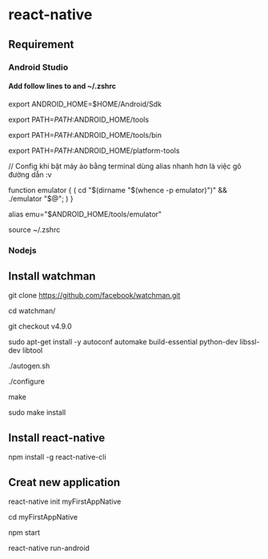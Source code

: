 # react-native
## Requirement
### Android Studio

#### Add follow lines to and ~/.zshrc

export ANDROID_HOME=$HOME/Android/Sdk

export PATH=$PATH:$ANDROID_HOME/tools

export PATH=$PATH:$ANDROID_HOME/tools/bin

export PATH=$PATH:$ANDROID_HOME/platform-tools

// Config khi bật máy ảo bằng terminal dùng alias nhanh hơn là việc gõ đường dẫn :v

function emulator { ( cd "$(dirname "$(whence -p emulator)")" && ./emulator "$@"; ) }

alias emu="$ANDROID_HOME/tools/emulator"

source ~/.zshrc


### Nodejs

## Install watchman
git clone https://github.com/facebook/watchman.git

cd watchman/

git checkout v4.9.0

sudo apt-get install -y autoconf automake build-essential python-dev libssl-dev libtool

./autogen.sh

./configure

make

sudo make install
## Install react-native
npm install -g react-native-cli

## Creat new application 
react-native init myFirstAppNative

cd myFirstAppNative

npm start

react-native run-android
